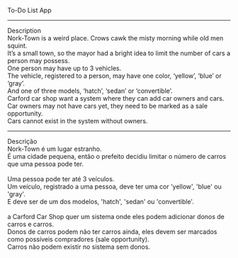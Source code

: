 
To-Do List App<br>

---

Description<br>
Nork-Town is a weird place. Crows cawk the misty morning while old men squint. <br>
It’s a small town, so the mayor had a bright idea to limit the number of cars a person may possess. <br>
One person may have up to 3 vehicles. <br>
The vehicle, registered to a person, may have one color, ‘yellow’, ‘blue’ or ‘gray’. <br>
And one of three models, ‘hatch’, ‘sedan’ or ‘convertible’.<br>
Carford car shop want a system where they can add car owners and cars. <br>
Car owners may not have cars yet, they need to be marked as a sale opportunity.<br>
Cars cannot exist in the system without owners.<br>

---

Descrição<br>
Nork-Town é um lugar estranho. <br>
É uma cidade pequena, então o prefeito decidiu limitar o número de carros que uma pessoa pode ter.<br>
<br>
Uma pessoa pode ter até 3 veículos.<br>
Um veículo, registrado a uma pessoa, deve ter uma cor 'yellow', 'blue' ou 'gray'.<br>
E deve ser de um dos modelos, 'hatch', 'sedan' ou 'convertible'.<br>
<br>
a Carford Car Shop quer um sistema onde eles podem adicionar donos de carros e carros.<br>
Donos de carros podem não ter carros ainda, eles devem ser marcados como possíveis compradores (sale opportunity).<br>
Carros não podem existir no sistema sem donos.<br>